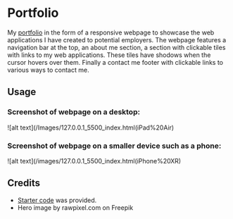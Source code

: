 # Portfolio
My [portfolio]() in the form of a responsive webpage to showcase the web applications I have created to potential employers.
The webpage features a navigation bar at the top, an about me section, a section with clickable tiles with links to my
web applications. These tiles have shodows when the cursor hovers over them. Finally a contact me footer with clickable
links to various ways to contact me.

## Usage

### Screenshot of webpage on a desktop:
![alt text](/Images/127.0.0.1_5500_index.html(iPad%20Air)

### Screenshot of webpage on a smaller device such as a phone:
![alt text](/images/127.0.0.1_5500_index.html(iPhone%20XR)

## Credits

- [Starter code](https://github.com/skills-bootcamp/frontend-dev/tree/main/week2/day4/my-work) was provided.
- Hero image by rawpixel.com on Freepik